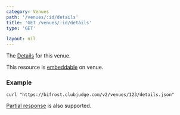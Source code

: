 ```yaml
---
category: Venues
path: '/venues/:id/details'
title: 'GET /venues/:id/details'
type: 'GET'

layout: nil
---
```


The [Details](#/venue-details-model) for this venue.

This resource is [embeddable](#/resource-embedding) on venue.

### Example

```
curl "https://bifrost.clubjudge.com/v2/venues/123/details.json"
```

[Partial response](#/partial-responses) is also supported.
